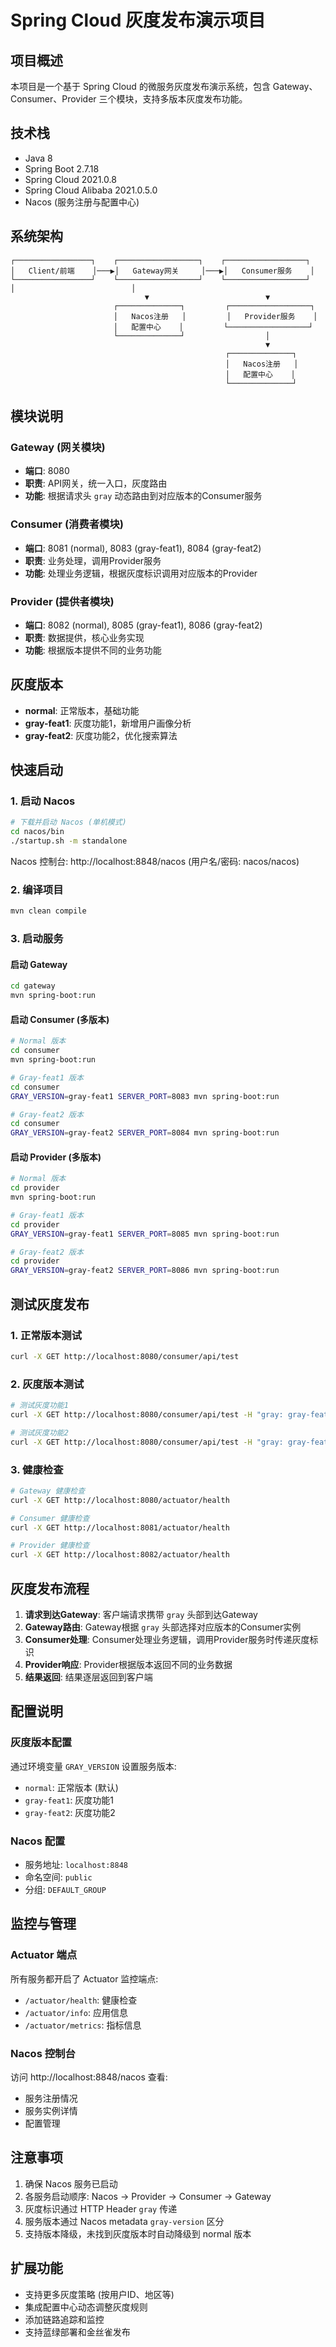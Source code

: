 # Spring Cloud 灰度发布演示项目

## 项目概述

本项目是一个基于 Spring Cloud 的微服务灰度发布演示系统，包含 Gateway、Consumer、Provider 三个模块，支持多版本灰度发布功能。

## 技术栈

- Java 8
- Spring Boot 2.7.18
- Spring Cloud 2021.0.8
- Spring Cloud Alibaba 2021.0.5.0
- Nacos (服务注册与配置中心)

## 系统架构

```
┌─────────────────┐    ┌──────────────────┐    ┌──────────────────┐
│   Client/前端    │───▶│   Gateway网关     │───▶│   Consumer服务    │
└─────────────────┘    └──────────────────┘    └──────────────────┘                              │                          │
                              ▼                          ▼
                       ┌──────────────┐         ┌──────────────────┐
                       │   Nacos注册   │         │   Provider服务    │
                       │   配置中心    │         └──────────────────┘
                       └──────────────┘                  │
                                                         ▼
                                                ┌──────────────┐
                                                │   Nacos注册   │
                                                │   配置中心    │
                                                └──────────────┘
```

## 模块说明

### Gateway (网关模块)
- **端口**: 8080
- **职责**: API网关，统一入口，灰度路由
- **功能**: 根据请求头 `gray` 动态路由到对应版本的Consumer服务

### Consumer (消费者模块)
- **端口**: 8081 (normal), 8083 (gray-feat1), 8084 (gray-feat2)
- **职责**: 业务处理，调用Provider服务
- **功能**: 处理业务逻辑，根据灰度标识调用对应版本的Provider

### Provider (提供者模块)
- **端口**: 8082 (normal), 8085 (gray-feat1), 8086 (gray-feat2)
- **职责**: 数据提供，核心业务实现
- **功能**: 根据版本提供不同的业务功能

## 灰度版本

- **normal**: 正常版本，基础功能
- **gray-feat1**: 灰度功能1，新增用户画像分析
- **gray-feat2**: 灰度功能2，优化搜索算法

## 快速启动

### 1. 启动 Nacos

```bash
# 下载并启动 Nacos (单机模式)
cd nacos/bin
./startup.sh -m standalone
```

Nacos 控制台: http://localhost:8848/nacos (用户名/密码: nacos/nacos)

### 2. 编译项目

```bash
mvn clean compile
```

### 3. 启动服务

#### 启动 Gateway
```bash
cd gateway
mvn spring-boot:run
```

#### 启动 Consumer (多版本)
```bash
# Normal 版本
cd consumer
mvn spring-boot:run

# Gray-feat1 版本
cd consumer
GRAY_VERSION=gray-feat1 SERVER_PORT=8083 mvn spring-boot:run

# Gray-feat2 版本
cd consumer
GRAY_VERSION=gray-feat2 SERVER_PORT=8084 mvn spring-boot:run
```

#### 启动 Provider (多版本)
```bash
# Normal 版本
cd provider
mvn spring-boot:run

# Gray-feat1 版本
cd provider
GRAY_VERSION=gray-feat1 SERVER_PORT=8085 mvn spring-boot:run

# Gray-feat2 版本
cd provider
GRAY_VERSION=gray-feat2 SERVER_PORT=8086 mvn spring-boot:run
```

## 测试灰度发布

### 1. 正常版本测试
```bash
curl -X GET http://localhost:8080/consumer/api/test
```

### 2. 灰度版本测试
```bash
# 测试灰度功能1
curl -X GET http://localhost:8080/consumer/api/test -H "gray: gray-feat1"

# 测试灰度功能2
curl -X GET http://localhost:8080/consumer/api/test -H "gray: gray-feat2"
```

### 3. 健康检查
```bash
# Gateway 健康检查
curl -X GET http://localhost:8080/actuator/health

# Consumer 健康检查
curl -X GET http://localhost:8081/actuator/health

# Provider 健康检查
curl -X GET http://localhost:8082/actuator/health
```

## 灰度发布流程

1. **请求到达Gateway**: 客户端请求携带 `gray` 头部到达Gateway
2. **Gateway路由**: Gateway根据 `gray` 头部选择对应版本的Consumer实例
3. **Consumer处理**: Consumer处理业务逻辑，调用Provider服务时传递灰度标识
4. **Provider响应**: Provider根据版本返回不同的业务数据
5. **结果返回**: 结果逐层返回到客户端

## 配置说明

### 灰度版本配置
通过环境变量 `GRAY_VERSION` 设置服务版本:
- `normal`: 正常版本 (默认)
- `gray-feat1`: 灰度功能1
- `gray-feat2`: 灰度功能2

### Nacos 配置
- 服务地址: `localhost:8848`
- 命名空间: `public`
- 分组: `DEFAULT_GROUP`

## 监控与管理

### Actuator 端点
所有服务都开启了 Actuator 监控端点:
- `/actuator/health`: 健康检查
- `/actuator/info`: 应用信息
- `/actuator/metrics`: 指标信息

### Nacos 控制台
访问 http://localhost:8848/nacos 查看:
- 服务注册情况
- 服务实例详情
- 配置管理

## 注意事项

1. 确保 Nacos 服务已启动
2. 各服务启动顺序: Nacos -> Provider -> Consumer -> Gateway
3. 灰度标识通过 HTTP Header `gray` 传递
4. 服务版本通过 Nacos metadata `gray-version` 区分
5. 支持版本降级，未找到灰度版本时自动降级到 normal 版本

## 扩展功能

- 支持更多灰度策略 (按用户ID、地区等)
- 集成配置中心动态调整灰度规则
- 添加链路追踪和监控
- 支持蓝绿部署和金丝雀发布
